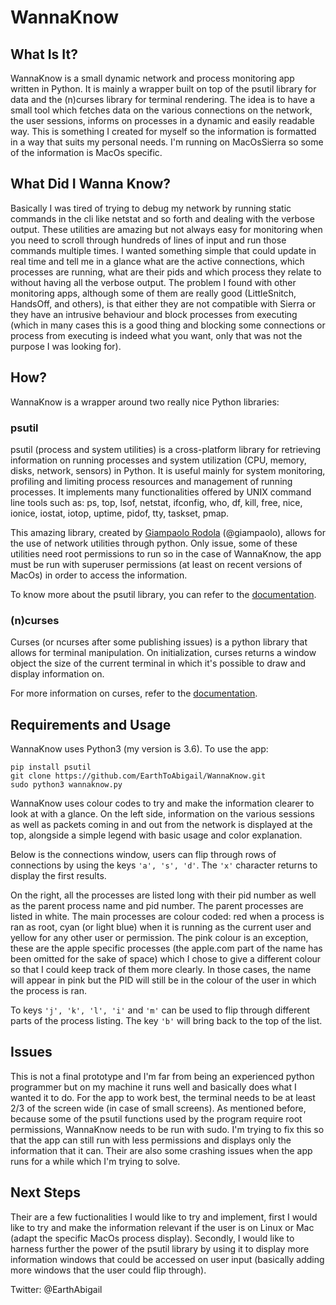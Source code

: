 # WannaKnow

## What Is It?

WannaKnow is a small dynamic network and process monitoring app written in Python.
It is mainly a wrapper built on top of the psutil library for data and the (n)curses
library for terminal rendering. The idea is to have a small tool which fetches data on
the various connections on the network, the user sessions, informs on processes in a dynamic
and easily readable way. This is something I created for myself so the information is formatted
in a way that suits my personal needs. I'm running on MacOsSierra so some of the information
is MacOs specific.

## What Did I Wanna Know?

Basically I was tired of trying to debug my network by running static commands in the cli like
netstat and so forth and dealing with the verbose output. These utilities are
amazing but not always easy for monitoring when you need to scroll through
hundreds of lines of input and run those
commands multiple times. I wanted something simple that could update in real time and tell me in a glance
what are the active connections, which processes are running, what are their pids and which process they
relate to without having all the verbose output.
The problem I found with other monitoring apps, although some of them are really good (LittleSnitch,
 HandsOff, and others), is that either they are not compatible with Sierra or they have an intrusive
behaviour and block processes from executing (which in many cases this is a good thing and blocking some
connections or process from executing is indeed what you want, only that was not the purpose I was looking
for).

## How?

WannaKnow is a wrapper around two really nice Python libraries:

### psutil

psutil (process and system utilities) is a cross-platform library for retrieving information on running
processes and system utilization (CPU, memory, disks, network, sensors) in Python. It is useful mainly for
system monitoring, profiling and limiting process resources and management of running processes. It
implements many functionalities offered by UNIX command line tools such as: ps, top, lsof, netstat,
ifconfig, who, df, kill, free, nice, ionice, iostat, iotop, uptime, pidof, tty, taskset, pmap.

This amazing library, created by [Giampaolo Rodola](http://grodola.blogspot.com/p/about.html) (@giampaolo), allows for the use of network utilities through python. Only issue,
some of these utilities need root permissions to run so in the case of WannaKnow, the app must be run with
superuser permissions (at least on recent versions of MacOs) in order to access the information.

To know more about the psutil library, you can refer to the [documentation](http://psutil.readthedocs.io/en/latest/#about).

### (n)curses

Curses (or ncurses after some publishing issues) is a python library that allows for terminal manipulation.
On initialization, curses returns a window object the size of the current terminal in which it's possible to
draw and display information on.

For more information on curses, refer to the [documentation](https://docs.python.org/3.3/howto/curses.html).

## Requirements and Usage

WannaKnow uses Python3 (my version is 3.6).
To use the app:

```
pip install psutil  
git clone https://github.com/EarthToAbigail/WannaKnow.git
sudo python3 wannaknow.py
```

WannaKnow uses colour codes to try and make the information clearer to look at with a glance. On the left
side, information on the various sessions as well as packets coming in and out from the network is displayed
at the top, alongside a simple legend with basic usage and color explanation.

Below is the connections window, users can flip through rows of connections by using the keys `'a', 's', 'd'`.
The `'x'` character returns to display the first results.

On the right, all the processes are listed long with their pid number as well as the parent process name
and pid number. The parent processes are listed in white. The main processes are colour coded: red when a
process is ran as root, cyan (or light blue) when it is running as the current user and yellow for any
other user or permission. The pink colour is an exception, these are the apple specific processes (the
apple.com part of the name has been omitted for the sake of space) which I chose to give a different colour
so that I could keep track of them more clearly. In those cases, the name will appear in pink but the PID
will still be in the colour of the user in which the process is ran.

To keys `'j', 'k', 'l', 'i'` and `'m'` can be used to flip through different parts of the process listing. The
key `'b'` will bring back to the top of the list.

## Issues

This is not a final prototype  and I'm far from being an experienced python programmer but on my machine it
runs well and basically does what I wanted it to do. For the app to work best, the terminal needs to be at
least 2/3 of the screen wide (in case of small screens). As mentioned before, because some of the psutil
functions used by the program require root permissions, WannaKnow needs to be run with sudo. I'm trying to
fix this so that the app can still run with less permissions and displays only the information that it can.
Their are also some crashing issues when the app runs for a while which I'm trying to solve.

## Next Steps

Their are a few fuctionalities I would like to try and implement, first I would like to try and make the
information relevant if the user is on Linux or Mac (adapt the specific MacOs process display).
Secondly, I would like to harness further the power of the psutil library by using it to display more
information windows that could be accessed on user input (basically adding more windows that the user could
flip through).

Twitter: @EarthAbigail
